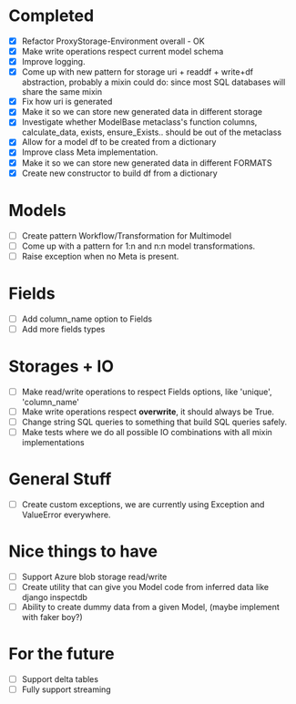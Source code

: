 # Completed
- [x] Refactor ProxyStorage-Environment overall - OK
- [x] Make write operations respect current model schema
- [x] Improve logging.
- [x] Come up with new pattern for storage uri + readdf + write+df abstraction, probably a mixin
  could do: since most SQL databases
  will share the same mixin
- [x] Fix how uri is generated
- [x] Make it so we can store new generated data in different storage
- [x] Investigate whether ModelBase metaclass's function columns, calculate_data, exists,
  ensure_Exists.. should be out of the metaclass
- [x] Allow for a model df to be created from a dictionary
- [x] Improve class Meta implementation.
- [x] Make it so we can store new generated data in different FORMATS
- [x] Create new constructor to build df from a dictionary

# Models
- [ ] Create pattern Workflow/Transformation for Multimodel
- [ ] Come up with a pattern for 1:n and n:n model transformations.
- [ ] Raise exception when no Meta is present.

# Fields
- [ ] Add column_name option to Fields
- [ ] Add more fields types

# Storages + IO
- [ ] Make read/write operations to respect Fields options, like 'unique', 'column_name'
- [ ] Make write operations respect __overwrite__, it should always be True.
- [ ] Change string SQL queries to something that build SQL queries safely.
- [ ] Make tests where we do all possible IO combinations with all mixin implementations

# General Stuff
- [ ] Create custom exceptions, we are currently using Exception and ValueError everywhere. 

# Nice things to have
- [ ] Support Azure blob storage read/write
- [ ] Create utility that can give you Model code from inferred data like django inspectdb
- [ ] Ability to create dummy data from a given Model, (maybe implement with faker boy?)

# For the future
- [ ] Support delta tables
- [ ] Fully support streaming